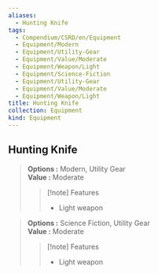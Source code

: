 ```yaml
---
aliases:
  - Hunting Knife
tags:
  - Compendium/CSRD/en/Equipment
  - Equipment/Modern
  - Equipment/Utility-Gear
  - Equipment/Value/Moderate
  - Equipment/Weapon/Light
  - Equipment/Science-Fiction
  - Equipment/Utility-Gear
  - Equipment/Value/Moderate
  - Equipment/Weapon/Light
title: Hunting Knife
collection: Equipment
kind: Equipment
---
```

## Hunting Knife  
  
>  
> **Options :** Modern, Utility Gear  
> **Value :** Moderate  
>>[!note] Features  
>> - Light weapon  
  
>  
> **Options :** Science Fiction, Utility Gear  
> **Value :** Moderate  
>>[!note] Features  
>> - Light weapon